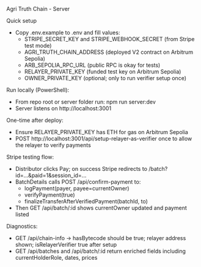 Agri Truth Chain - Server

Quick setup

- Copy .env.example to .env and fill values:
	- STRIPE_SECRET_KEY and STRIPE_WEBHOOK_SECRET (from Stripe test mode)
	- AGRI_TRUTH_CHAIN_ADDRESS (deployed V2 contract on Arbitrum Sepolia)
	- ARB_SEPOLIA_RPC_URL (public RPC is okay for tests)
	- RELAYER_PRIVATE_KEY (funded test key on Arbitrum Sepolia)
	- OWNER_PRIVATE_KEY (optional; only to run verifier setup once)

Run locally (PowerShell):

- From repo root or server folder run: npm run server:dev
- Server listens on http://localhost:3001

One-time after deploy:

- Ensure RELAYER_PRIVATE_KEY has ETH for gas on Arbitrum Sepolia
- POST http://localhost:3001/api/setup-relayer-as-verifier once to allow the relayer to verify payments

Stripe testing flow:

- Distributor clicks Pay; on success Stripe redirects to /batch?id=...&paid=1&session_id=...
- BatchDetails calls POST /api/confirm-payment to:
	- logPayment(payer, payee=currentOwner)
	- verifyPayment(true)
	- finalizeTransferAfterVerifiedPayment(batchId, to)
- Then GET /api/batch/:id shows currentOwner updated and payment listed

Diagnostics:

- GET /api/chain-info → hasBytecode should be true; relayer address shown; isRelayerVerifier true after setup
- GET /api/batches and /api/batch/:id return enriched fields including currentHolderRole, dates, prices

